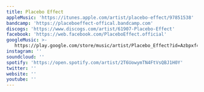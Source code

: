 ```yaml
---
title: Placebo Effect
appleMusic: 'https://itunes.apple.com/artist/placebo-effect/97851538'
bandcamp: 'https://placeboeffect-offical.bandcamp.com'
discogs: 'https://www.discogs.com/artist/61907-Placebo-Effect'
facebook: 'https://web.facebook.com/PlaceboEffect.official'
googleMusic: >-
   https://play.google.com/store/music/artist/Placebo_Effect?id=Azbpxf4g74csotf2pkicr7parbi
instagram: ''
soundcloud: ''
spotify: 'https://open.spotify.com/artist/2T6UowymTN4FtVsQBJ1H0Y'
twitter: ''
website: ''
youtube: ''
---
```

